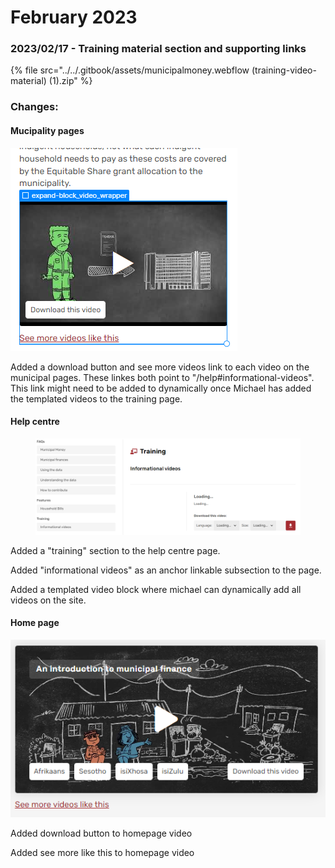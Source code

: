 # February 2023

### 2023/02/17 - Training material section and supporting links

{% file src="../../.gitbook/assets/municipalmoney.webflow (training-video-material) (1).zip" %}

### **Changes:**

#### Mucipality pages

****![](<../../.gitbook/assets/image (7).png>)****

Added a download button and see more videos link to each video on the municipal pages. These linkes both point to "/help#informational-videos". This link might need to be added to dynamically once Michael has added the templated videos to the training page.

#### Help centre

<figure><img src="../../.gitbook/assets/image (9).png" alt=""><figcaption></figcaption></figure>

Added a "training" section to the help centre page.&#x20;

Added "informational videos" as an anchor linkable subsection to the page.

Added a templated video block where michael can dynamically add all videos on the site.

#### Home page



&#x20;![](<../../.gitbook/assets/image (15).png>)

Added download button to homepage video

Added see more like this to homepage video





